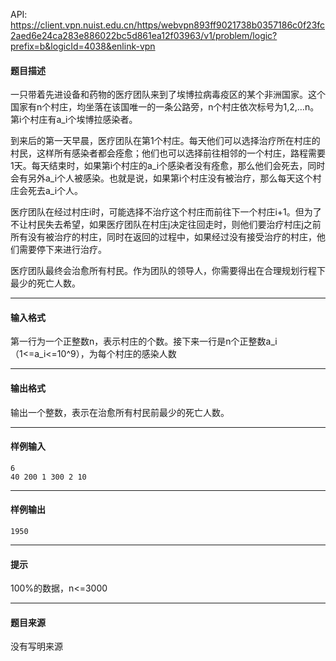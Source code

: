 API: https://client.vpn.nuist.edu.cn/https/webvpn893ff9021738b0357186c0f23fc2aed6e24ca283e886022bc5d861ea12f03963/v1/problem/logic?prefix=b&logicId=4038&enlink-vpn

#### 题目描述

一只带着先进设备和药物的医疗团队来到了埃博拉病毒疫区的某个非洲国家。这个国家有n个村庄，均坐落在该国唯一的一条公路旁，n个村庄依次标号为1,2,…n。第i个村庄有a\_i个埃博拉感染者。

到来后的第一天早晨，医疗团队在第1个村庄。每天他们可以选择治疗所在村庄的村民，这样所有感染者都会痊愈；他们也可以选择前往相邻的一个村庄，路程需要1天。每天结束时，如果第i个村庄的a\_i个感染者没有痊愈，那么他们会死去，同时会有另外a\_i个人被感染。也就是说，如果第i个村庄没有被治疗，那么每天这个村庄会死去a\_i个人。

医疗团队在经过村庄i时，可能选择不治疗这个村庄而前往下一个村庄i+1。但为了不让村民失去希望，如果医疗团队在村庄j决定往回走时，则他们要治疗村庄j之前所有没有被治疗的村庄，同时在返回的过程中，如果经过没有接受治疗的村庄，他们需要停下来进行治疗。

医疗团队最终会治愈所有村民。作为团队的领导人，你需要得出在合理规划行程下最少的死亡人数。

---

#### 输入格式

第一行为一个正整数n，表示村庄的个数。接下来一行是n个正整数a\_i（1<=a\_i<=10^9），为每个村庄的感染人数

---

#### 输出格式

输出一个整数，表示在治愈所有村民前最少的死亡人数。

---

#### 样例输入
```
6
40 200 1 300 2 10

```

---

#### 样例输出
```
1950
```

---

#### 提示

100%的数据，n<=3000

---

#### 题目来源

没有写明来源